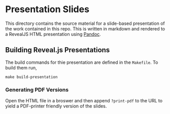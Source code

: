 # Presentation Slides

This directory contains the source material for a slide-based presentation of the work contained in this repo. This is written in markdown and rendered to a RevealJS HTML presentation using [Pandoc](https://pandoc.org).

## Building Reveal.js Presentations

The build commands for thie presentation are defined in the `Makefile`. To build them run,

```text
make build-presentation
```

### Generating PDF Versions

Open the HTML file in a broswer and then append `?print-pdf` to the URL to yield a PDF-printer friendly version of the slides.
